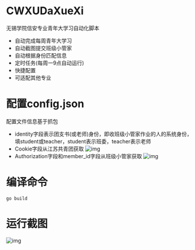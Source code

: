 # CWXUDaXueXi
无锡学院信安专业青年大学习自动化脚本
* 自动完成每周青年大学习
* 自动截图提交班级小管家
* 自动根据身份匹配信息
* 定时任务(每周一9点自动运行)
* 快捷配置
* 可适配其他专业
# 配置config.json
配置文件信息基于抓包
* identity字段表示团支书(或老师)身份，即收班级小管家作业的人的系统身份，填student或teacher，student表示班委，teacher表示老师
* Cookie字段从江苏共青团获取
![img](https://github.com/MengTL4/CWXUDaXueXi/blob/main/IMG/1.png)
* Authorization字段和member_id字段从班级小管家获取
![img](https://github.com/MengTL4/CWXUDaXueXi/blob/main/IMG/2.png)
# 编译命令
`go build`
# 运行截图
![img](https://github.com/MengTL4/CWXUDaXueXi/blob/main/IMG/3.gif)
